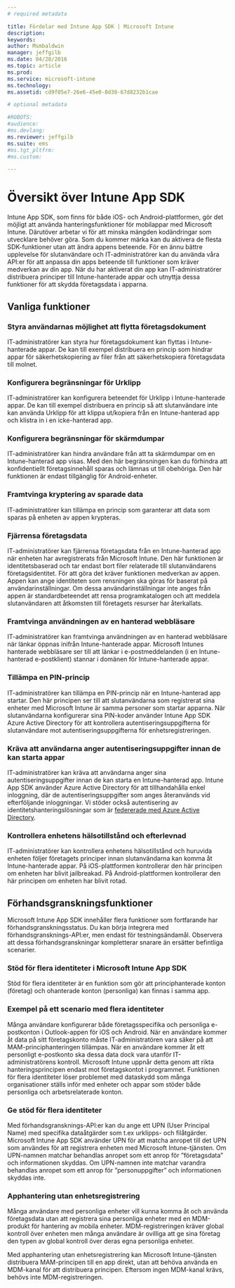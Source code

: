 ```yaml
---
# required metadata

title: Fördelar med Intune App SDK | Microsoft Intune
description:
keywords:
author: Msmbaldwin
manager: jeffgilb
ms.date: 04/28/2016
ms.topic: article
ms.prod:
ms.service: microsoft-intune
ms.technology:
ms.assetid: cd9f05e7-26e6-45e0-8d38-67d8232b1cae

# optional metadata

#ROBOTS:
#audience:
#ms.devlang:
ms.reviewer: jeffgilb
ms.suite: ems
#ms.tgt_pltfrm:
#ms.custom:

---
```


# Översikt över Intune App SDK
Intune App SDK, som finns för både iOS- och Android-plattformen, gör det möjligt att använda hanteringsfunktioner för mobilappar med Microsoft Intune. Därutöver arbetar vi för att minska mängden kodändringar som utvecklare behöver göra. Som du kommer märka kan du aktivera de flesta SDK-funktioner utan att ändra appens beteende. För en ännu bättre upplevelse för slutanvändare och IT-administratörer kan du använda våra API:er för att anpassa din apps beteende till funktioner som kräver medverkan av din app. 
När du har aktiverat din app kan IT-administratörer distribuera principer till Intune-hanterade appar och utnyttja dessa funktioner för att skydda företagsdata i apparna.

## Vanliga funktioner

### Styra användarnas möjlighet att flytta företagsdokument
IT-administratörer kan styra hur företagsdokument kan flyttas i Intune-hanterade appar. De kan till exempel distribuera en princip som hindrar appar för säkerhetskopiering av filer från att säkerhetskopiera företagsdata till molnet.

### Konfigurera begränsningar för Urklipp
IT-administratörer kan konfigurera beteendet för Urklipp i Intune-hanterade appar. De kan till exempel distribuera en princip så att slutanvändare inte kan använda Urklipp för att klippa ut/kopiera från en Intune-hanterad app och klistra in i en icke-hanterad app.

### Konfigurera begränsningar för skärmdumpar
IT-administratörer kan hindra användare från att ta skärmdumpar om en Intune-hanterad app visas. Med den här begränsningen kan du förhindra att konfidentiellt företagsinnehåll sparas och lämnas ut till obehöriga. Den här funktionen är endast tillgänglig för Android-enheter.

### Framtvinga kryptering av sparade data
IT-administratörer kan tillämpa en princip som garanterar att data som sparas på enheten av appen krypteras.

### Fjärrensa företagsdata
IT-administratörer kan fjärrensa företagsdata från en Intune-hanterad app när enheten har avregistrerats från Microsoft Intune. Den här funktionen är identitetsbaserad och tar endast bort filer relaterade till slutanvändarens företagsidentitet. För att göra det kräver funktionen medverkan av appen. Appen kan ange identiteten som rensningen ska göras för baserat på användarinställningar. Om dessa användarinställningar inte anges från appen är standardbeteendet att rensa programkatalogen och att meddela slutanvändaren att åtkomsten till företagets resurser har återkallats.

### Framtvinga användningen av en hanterad webbläsare
IT-administratörer kan framtvinga användningen av en hanterad webbläsare när länkar öppnas inifrån Intune-hanterade appar. Microsoft Intunes hanterade webbläsare ser till att länkar i e-postmeddelanden (i en Intune-hanterad e-postklient) stannar i domänen för Intune-hanterade appar.

### Tillämpa en PIN-princip
IT-administratörer kan tillämpa en PIN-princip när en Intune-hanterad app startar. Den här principen ser till att slutanvändarna som registrerat sina enheter med Microsoft Intune är samma personer som startar apparna. När slutanvändarna konfigurerar sina PIN-koder använder Intune App SDK Azure Active Directory för att kontrollera autentiseringsuppgifterna för slutanvändare mot autentiseringsuppgifterna för enhetsregistreringen.

### Kräva att användarna anger autentiseringsuppgifter innan de kan starta appar
IT-administratörer kan kräva att användarna anger sina autentiseringsuppgifter innan de kan starta en Intune-hanterad app. Intune App SDK använder Azure Active Directory för att tillhandahålla enkel inloggning, där de autentiseringsuppgifter som anges återanvänds vid efterföljande inloggningar. Vi stöder också autentisering av identitetshanteringslösningar som är [federerade med Azure Active Directory](https://msdn.microsoft.com/library/azure/jj679342.aspx).

### Kontrollera enhetens hälsotillstånd och efterlevnad
IT-administratörer kan kontrollera enhetens hälsotillstånd och huruvida enheten följer företagets principer innan slutanvändarna kan komma åt Intune-hanterade appar. På iOS-plattformen kontrollerar den här principen om enheten har blivit jailbreakad. På Android-plattformen kontrollerar den här principen om enheten har blivit rotad.

## Förhandsgranskningsfunktioner
Microsoft Intune App SDK innehåller flera funktioner som fortfarande har förhandsgranskningsstatus. Du kan börja integrera med förhandsgransknings-API:er, men endast för testningsändamål. Observera att dessa förhandsgranskningar kompletterar snarare än ersätter befintliga scenarier.

### Stöd för flera identiteter i Microsoft Intune App SDK
Stöd för flera identiteter är en funktion som gör att principhanterade konton (företag) och ohanterade konton (personliga) kan finnas i samma app.

### Exempel på ett scenario med flera identiteter
Många användare konfigurerar både företagsspecifika och personliga e-postkonton i Outlook-appen för iOS och Android. När en användare kommer åt data på sitt företagskonto måste IT-administratören vara säker på att MAM-principhanteringen tillämpas. När en användare kommer åt ett personligt e-postkonto ska dessa data dock vara utanför IT-administratörens kontroll. Microsoft Intune uppnår detta genom att rikta hanteringsprincipen endast mot företagskontot i programmet. Funktionen för flera identiteter löser problemet med dataskydd som många organisationer ställs inför med enheter och appar som stöder både personliga och arbetsrelaterade konton.

### Ge stöd för flera identiteter
Med förhandsgransknings-API:er kan du ange ett UPN (User Principal Name) med specifika dataåtgärder som t.ex urklipps- och filåtgärder. Microsoft Intune App SDK använder UPN för att matcha anropet till det UPN som användes för att registrera enheten med Microsoft Intune-tjänsten. Om UPN-namnen matchar behandlas anropet som ett anrop för ”företagsdata” och informationen skyddas. Om UPN-namnen inte matchar varandra behandlas anropet som ett anrop för ”personuppgifter” och informationen skyddas inte.

### Apphantering utan enhetsregistrering
Många användare med personliga enheter vill kunna komma åt och använda företagsdata utan att registrera sina personliga enheter med en MDM-produkt för hantering av mobila enheter. MDM-registreringen kräver global kontroll över enheten men många användare är ovilliga att ge sina företag den typen av global kontroll över deras egna personliga enheter.

Med apphantering utan enhetsregistrering kan Microsoft Intune-tjänsten distribuera MAM-principen till en app direkt, utan att behöva använda en MDM-kanal för att distribuera principen. Eftersom ingen MDM-kanal krävs, behövs inte MDM-registreringen.



<!--HONumber=May16_HO2-->



